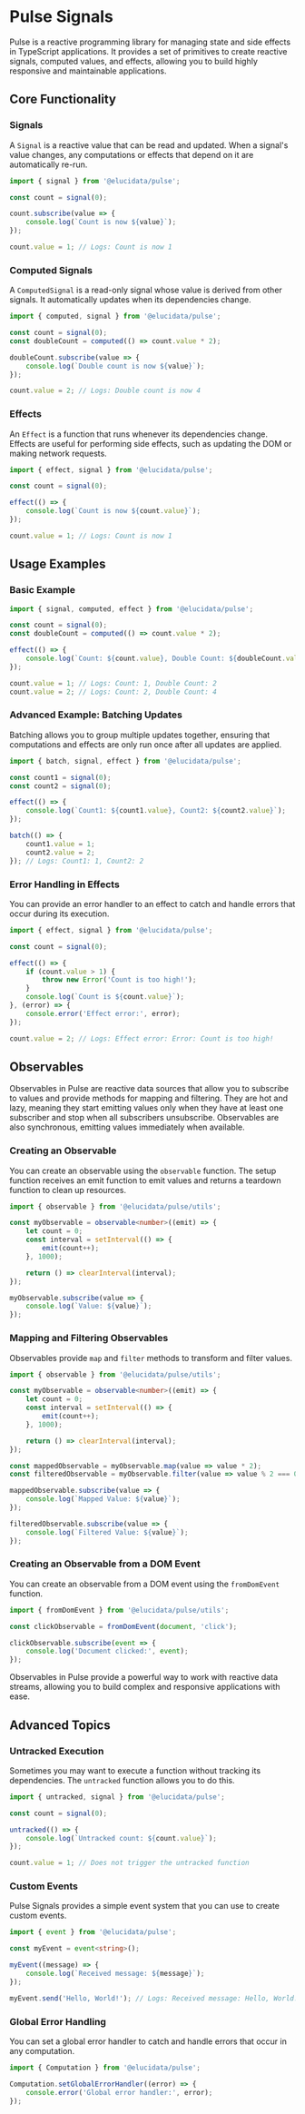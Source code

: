 # Pulse Signals

Pulse is a reactive programming library for managing state and side effects in TypeScript applications. It provides a set of primitives to create reactive signals, computed values, and effects, allowing you to build highly responsive and maintainable applications.

## Core Functionality

### Signals

A `Signal` is a reactive value that can be read and updated. When a signal's value changes, any computations or effects that depend on it are automatically re-run.

```typescript
import { signal } from '@elucidata/pulse';

const count = signal(0);

count.subscribe(value => {
    console.log(`Count is now ${value}`);
});

count.value = 1; // Logs: Count is now 1
```

### Computed Signals

A `ComputedSignal` is a read-only signal whose value is derived from other signals. It automatically updates when its dependencies change.

```typescript
import { computed, signal } from '@elucidata/pulse';

const count = signal(0);
const doubleCount = computed(() => count.value * 2);

doubleCount.subscribe(value => {
    console.log(`Double count is now ${value}`);
});

count.value = 2; // Logs: Double count is now 4
```

### Effects

An `Effect` is a function that runs whenever its dependencies change. Effects are useful for performing side effects, such as updating the DOM or making network requests.

```typescript
import { effect, signal } from '@elucidata/pulse';

const count = signal(0);

effect(() => {
    console.log(`Count is now ${count.value}`);
});

count.value = 1; // Logs: Count is now 1
```

## Usage Examples

### Basic Example

```typescript
import { signal, computed, effect } from '@elucidata/pulse';

const count = signal(0);
const doubleCount = computed(() => count.value * 2);

effect(() => {
    console.log(`Count: ${count.value}, Double Count: ${doubleCount.value}`);
});

count.value = 1; // Logs: Count: 1, Double Count: 2
count.value = 2; // Logs: Count: 2, Double Count: 4
```

### Advanced Example: Batching Updates

Batching allows you to group multiple updates together, ensuring that computations and effects are only run once after all updates are applied.

```typescript
import { batch, signal, effect } from '@elucidata/pulse';

const count1 = signal(0);
const count2 = signal(0);

effect(() => {
    console.log(`Count1: ${count1.value}, Count2: ${count2.value}`);
});

batch(() => {
    count1.value = 1;
    count2.value = 2;
}); // Logs: Count1: 1, Count2: 2
```

### Error Handling in Effects

You can provide an error handler to an effect to catch and handle errors that occur during its execution.

```typescript
import { effect, signal } from '@elucidata/pulse';

const count = signal(0);

effect(() => {
    if (count.value > 1) {
        throw new Error('Count is too high!');
    }
    console.log(`Count is ${count.value}`);
}, (error) => {
    console.error('Effect error:', error);
});

count.value = 2; // Logs: Effect error: Error: Count is too high!
```


## Observables

Observables in Pulse are reactive data sources that allow you to subscribe to values and provide methods for mapping and filtering. They are hot and lazy, meaning they start emitting values only when they have at least one subscriber and stop when all subscribers unsubscribe. Observables are also synchronous, emitting values immediately when available.

### Creating an Observable

You can create an observable using the `observable` function. The setup function receives an emit function to emit values and returns a teardown function to clean up resources.

```typescript
import { observable } from '@elucidata/pulse/utils';

const myObservable = observable<number>((emit) => {
    let count = 0;
    const interval = setInterval(() => {
        emit(count++);
    }, 1000);

    return () => clearInterval(interval);
});

myObservable.subscribe(value => {
    console.log(`Value: ${value}`);
});
```

### Mapping and Filtering Observables

Observables provide `map` and `filter` methods to transform and filter values.

```typescript
import { observable } from '@elucidata/pulse/utils';

const myObservable = observable<number>((emit) => {
    let count = 0;
    const interval = setInterval(() => {
        emit(count++);
    }, 1000);

    return () => clearInterval(interval);
});

const mappedObservable = myObservable.map(value => value * 2);
const filteredObservable = myObservable.filter(value => value % 2 === 0);

mappedObservable.subscribe(value => {
    console.log(`Mapped Value: ${value}`);
});

filteredObservable.subscribe(value => {
    console.log(`Filtered Value: ${value}`);
});
```

### Creating an Observable from a DOM Event

You can create an observable from a DOM event using the `fromDomEvent` function.

```typescript
import { fromDomEvent } from '@elucidata/pulse/utils';

const clickObservable = fromDomEvent(document, 'click');

clickObservable.subscribe(event => {
    console.log('Document clicked:', event);
});
```

Observables in Pulse provide a powerful way to work with reactive data streams, allowing you to build complex and responsive applications with ease.

## Advanced Topics

### Untracked Execution

Sometimes you may want to execute a function without tracking its dependencies. The `untracked` function allows you to do this.

```typescript
import { untracked, signal } from '@elucidata/pulse';

const count = signal(0);

untracked(() => {
    console.log(`Untracked count: ${count.value}`);
});

count.value = 1; // Does not trigger the untracked function
```

### Custom Events

Pulse Signals provides a simple event system that you can use to create custom events.

```typescript
import { event } from '@elucidata/pulse';

const myEvent = event<string>();

myEvent((message) => {
    console.log(`Received message: ${message}`);
});

myEvent.send('Hello, World!'); // Logs: Received message: Hello, World!
```

### Global Error Handling

You can set a global error handler to catch and handle errors that occur in any computation.

```typescript
import { Computation } from '@elucidata/pulse';

Computation.setGlobalErrorHandler((error) => {
    console.error('Global error handler:', error);
});
```




